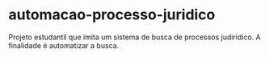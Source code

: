 # automacao-processo-juridico
Projeto estudantil que imita um sistema de busca de processos judirídico. A finalidade é automatizar a busca.
